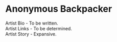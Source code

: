 # Anonymous Backpacker  

Artist Bio - To be written.  
Artist Links - To be determined.  
Artist Story - Expansive.  

